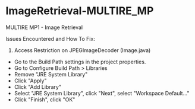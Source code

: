 # ImageRetrieval-MULTIRE_MP
MULTIRE MP1 - Image Retrieval

Issues Encountered and How To Fix:

1. Access Restriction on JPEGImageDecoder (Image.java)
- Go to the Build Path settings in the project properties.
- Go to Configure Build Path > Libraries
- Remove "JRE System Library"
- Click "Apply"
- Click "Add Library"
- Select "JRE System Library", click "Next", select "Workspace Default..."
- Click "Finish", click "OK"


